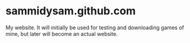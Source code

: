 sammidysam.github.com
=====================

My website.  It will initially be used for testing and downloading games of mine, but later will become an actual website.
